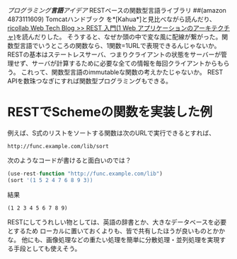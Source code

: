 *プログラミング**言語**アイデア* RESTベースの関数型言語ライブラリ
##(amazon 4873111609)  Tomcatハンドブック
を*[Kahua*]と見比べながら読んだり、[ricollab Web Tech Blog >> REST 入門(1 Web アプリケーションのアーキテクチャ)](http://blogs.ricollab.jp/webtech/introduction_to_rest_no_1/)を読んだりした。
そうすると、なぜか頭の中で変な風に配線が繋がった。関数型言語でいうところの関数なら、1関数=1URLで表現できるんじゃないか。
RESTの基本はステートレスサーバ、つまりクライアントの状態をサーバーが管理せず、サーバが計算するために必要な全ての情報を毎回クライアントからもらう。
これって、関数型言語のimmutableな関数の考えかたじゃないか。
REST APIを数珠つなぎにすれば関数型プログラミングもできる。
# RESTでSchemeの関数を実装した例
例えば、S式のリストをソートする関数は次のURLで実行できるとすれば、
```
http://func.example.com/lib/sort
```
次のようなコードが書けると面白いのでは？
```javascript
(use-rest-function "http://func.example.com/lib")
(sort '(1 5 2 4 7 6 8 9 3))
```
結果
```
(1 2 3 4 5 6 7 8 9)
```
RESTにしてうれしい物としては、英語の辞書とか、大きなデータベースを必要とするため
ローカルに置いておくよりも、皆で共有したほうが良いものとかかな。
他にも、画像処理などの重たい処理を簡単に分散処理・並列処理を実現する手段としても使えそう。
